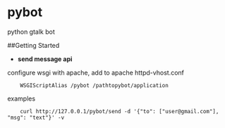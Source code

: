 pybot
=====

python gtalk bot

##Getting Started
* **send message api**

configure wsgi with apache, add to apache httpd-vhost.conf

        WSGIScriptAlias /pybot /pathtopybot/application

examples

        curl http://127.0.0.1/pybot/send -d '{"to": ["user@gmail.com"], "msg": "text"}' -v

